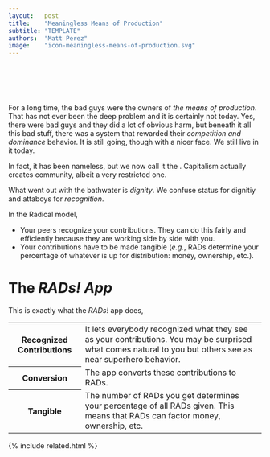 ```yaml
---
layout:   post
title:    "Meaningless Means of Production"
subtitle: "TEMPLATE"
authors:  "Matt Perez"
image:    "icon-meaningless-means-of-production.svg"
---
```


<div style="display:none;">
 <p>It used to be that the bad guys were the owners of <em>the means of production</em>, but that is not the problem. Not today.</p>
</div>

<h1>&nbsp;</h1>
 <p>For a long time, the bad guys were the owners of <em>the means of production</em>. That has not ever been the deep problem and it is certainly not today. Yes, there were bad guys and they did a lot of obvious harm, but beneath it all this bad stuff, there was a system that rewarded their <em>competition and dominance</em> behavior. It is still going, though with a nicer face. We still live in it today.</p>
 <p>In fact, it has been nameless, but we now call it the . Capitalism actually creates community, albeit a very restricted one.</p>
 <p>What went out with the bathwater is <em>dignity</em>. We confuse status for  dignitiy and attaboys for <em>recognition</em>.</p>
 <p>In the <span class="_paradigm">Radical</span> model,</p>
 <ul>
  <li>Your peers recognize your contributions. They can do this fairly and efficiently because they are working side by side with you.</li>
  <li>Your contributions have to be made tangible (<em>e.g.</em>, <span class="_paradigm">RAD</span>s determine your percentage of whatever is up for distribution: money, ownership, etc.).</li>
 </ul>

<h1>The <em><span class="_paradigm">RAD</span>s! App</em></h1>
 <p>This is exactly what the <em>RADs!</em> app does,</p>
  <div class="_center">
   <table class="_h2table">
    <tr>
     <th>Recognized Contributions</th>
     <td>It lets everybody recognized what they see as your contributions. You may be surprised what comes natural to you but others see as near superhero behavior.</td>
    </tr>
    <tr>
     <th>Conversion</th>
     <td>The app converts these contributions to <span class="_paradigm">RAD</span>s.</td>
    </tr>
    <tr>
     <th>Tangible</th>
     <td>The number of <span class="_paradigm">RAD</span>s you get determines your percentage of all <span class="_paradigm">RAD</span>s given. This means that <span class="_paradigm">RAD</span>s can factor money, ownership, etc.</td>
    </tr>
   </table>
  </div>

{% include related.html %}
